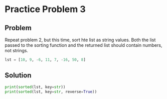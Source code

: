 # Practice Problem 3
## Problem
Repeat problem 2, but this time, sort hte list as string values. Both the list passed to the sorting function and the returned list should contain numbers, not strings.

```python
lst = [10, 9, -6, 11, 7, -16, 50, 8]
```

## Solution
```python
print(sorted(lst, key=str))
print(sorted(lst, key=str, reverse=True))
```